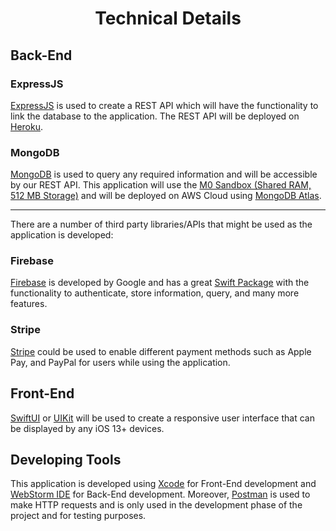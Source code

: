 <h1 align=center> Technical Details </h1>

## Back-End

### ExpressJS
[ExpressJS](https://expressjs.com) is used to create a REST API which will have the functionality to link the database to the application. The REST API will be deployed on [Heroku](https://www.heroku.com).

### MongoDB
[MongoDB](https://www.mongodb.com) is used to query any required information and will be accessible by our REST API.
This application will use the [M0 Sandbox (Shared RAM, 512 MB Storage)](https://www.mongodb.com/docs/atlas/reference/free-shared-limitations/) and will be deployed on AWS Cloud using [MongoDB Atlas](https://www.googleadservices.com/pagead/aclk?sa=L&ai=CH2G5s5eWYqPTFIDmvdMPyN25mAnpxLW-Y_n-l_u2D5WirarGCggAEAEguVRg_bCWgegDoAHNxtehA8gBAcgD2CCqBFtP0DHta51t5DBZfDCXXZBIVoHEQdhXOQmxOkhYWjMxCbIHL_y-dURJzqUjhQTO0Mmzymp04ead0S2lApNTuhidJKTFdSdDX9rJcYZQmJJMUPI2ewdyWSIeBePIwASXpeGZrwOABZBOiAW3t7e_LaAGZoAHm7moXogHAZAHAagHpr4bqAe5mrECqAfz0RuoB-7SG6gH_5yxAqgHytwbqAfYprECoAjZrqUEsAgB0ggMEAIghAEyAoJAOgEAmgkraHR0cHM6Ly93d3cubW9uZ29kYi5jb20vY2xvdWQvYXRsYXMvbHAvdHJ5MrEJa-cqwQD2Daq5CWvnKsEA9g2q-AkBmAsBqgwCCAG4DAHaDAgKAyDJARIBAugMBoIUEQgDEg1tb25nb2RiIGF0bGFzyBSN2YPSyZDNxQLQFQGYFgH4FgGAFwGSFwkSBwgBEAMY-wE&ae=2&ved=2ahUKEwjLxori5Yr4AhWGMM0KHei2AGwQ0Qx6BAgCEAE&nis=2&dct=1&cid=CAASFORoQMdqTDSEqttlZdEQhY65ykJ7&dblrd=1&sival=AF15MECEzSe1wJZSgqj3NoNr9mpdklaHzUlusOhYWlRB1bWdmR2jmPPk6IohA5zWouaZrHL8aj6FeAdh9b-Fck1XKNFRB9YrelBUcL8_5BW8ALeW1jUhkbiOtAwsfRtQIsMXmLz1FlZ7iWOe78Jp7TzvTne4fATfh-FKpUw0KLDxacB2selSvB0tHkYtkeZTdsElJCJiVSOn&sig=AOD64_32HbZU838oRQA8w0Gfsz2aWdZo5A&adurl=https://www.mongodb.com/cloud/atlas/lp/try2%3Futm_source%3Dgoogle%26utm_campaign%3Dgs_americas_canada_search_core_brand_atlas_desktop%26utm_term%3Dmongodb%2520atlas%26utm_medium%3Dcpc_paid_search%26utm_ad%3De%26utm_ad_campaign_id%3D12212624311%26adgroup%3D115749704343).

<hr/>
There are a number of third party libraries/APIs that might be used as the application is developed:

### Firebase
[Firebase](https://firebase.google.com) is developed by Google and has a great [Swift Package](https://github.com/firebase/firebase-ios-sdk) with the functionality to authenticate, store information, query, and many more features.


### Stripe
[Stripe](https://stripe.com/en-ca) could be used to enable different payment methods such as Apple Pay, and PayPal for users while using the application.

## Front-End
[SwiftUI](https://developer.apple.com/xcode/swiftui/) or [UIKit](https://developer.apple.com/documentation/uikit) will be used to create a responsive user interface that can be displayed by any iOS 13+ devices.

## Developing Tools
This application is developed using [Xcode](https://apps.apple.com/ca/app/xcode/id497799835?mt=12) for Front-End development and [WebStorm IDE](https://www.jetbrains.com/webstorm/) for Back-End development. Moreover, [Postman](https://www.postman.com) is used to make HTTP requests and is only used in the development phase of the project and for testing purposes.
